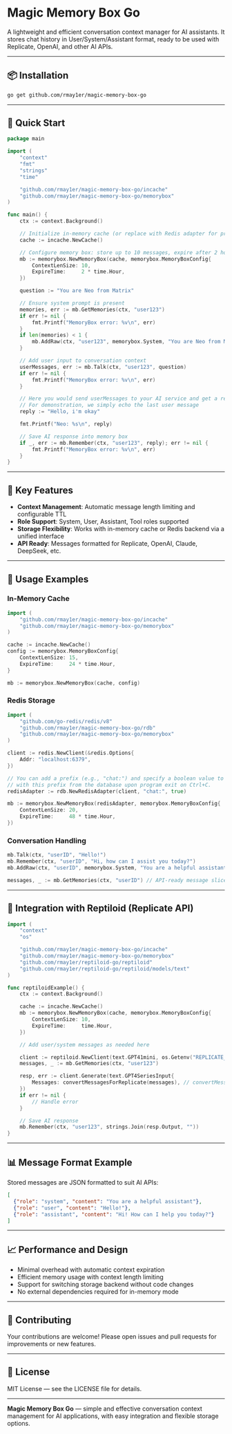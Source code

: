 # Magic Memory Box Go

A lightweight and efficient conversation context manager for AI assistants. It stores chat history in User/System/Assistant format, ready to be used with Replicate, OpenAI, and other AI APIs.

---

## 📦 Installation

```bash
go get github.com/rmay1er/magic-memory-box-go
```

---

## 🚀 Quick Start

```go
package main

import (
	"context"
	"fmt"
	"strings"
	"time"

	"github.com/rmay1er/magic-memory-box-go/incache"
	"github.com/rmay1er/magic-memory-box-go/memorybox"
)

func main() {
	ctx := context.Background()

	// Initialize in-memory cache (or replace with Redis adapter for production)
	cache := incache.NewCache()

	// Configure memory box: store up to 10 messages, expire after 2 hours
	mb := memorybox.NewMemoryBox(cache, memorybox.MemoryBoxConfig{
		ContextLenSize: 10,
		ExpireTime:     2 * time.Hour,
	})

	question := "You are Neo from Matrix"

	// Ensure system prompt is present
	memories, err := mb.GetMemories(ctx, "user123")
	if err != nil {
		fmt.Printf("MemoryBox error: %v\n", err)
	}
	if len(memories) < 1 {
		mb.AddRaw(ctx, "user123", memorybox.System, "You are Neo from Matrix")
	}

	// Add user input to conversation context
	userMessages, err := mb.Talk(ctx, "user123", question)
	if err != nil {
		fmt.Printf("MemoryBox error: %v\n", err)
	}

	// Here you would send userMessages to your AI service and get a reply
	// For demonstration, we simply echo the last user message
	reply := "Hello, i'm okay"

	fmt.Printf("Neo: %s\n", reply)

	// Save AI response into memory box
	if _, err := mb.Remember(ctx, "user123", reply); err != nil {
		fmt.Printf("MemoryBox error: %v\n", err)
	}
}
```

---

## 🎯 Key Features

- **Context Management**: Automatic message length limiting and configurable TTL
- **Role Support**: System, User, Assistant, Tool roles supported
- **Storage Flexibility**: Works with in-memory cache or Redis backend via a unified interface
- **API Ready**: Messages formatted for Replicate, OpenAI, Claude, DeepSeek, etc.

---

## 🔧 Usage Examples

### In-Memory Cache

```go
import (
	"github.com/rmay1er/magic-memory-box-go/incache"
	"github.com/rmay1er/magic-memory-box-go/memorybox"
)

cache := incache.NewCache()
config := memorybox.MemoryBoxConfig{
	ContextLenSize: 15,
	ExpireTime:     24 * time.Hour,
}

mb := memorybox.NewMemoryBox(cache, config)
```

### Redis Storage

```go
import (
	"github.com/go-redis/redis/v8"
	"github.com/rmay1er/magic-memory-box-go/rdb"
	"github.com/rmay1er/magic-memory-box-go/memorybox"
)

client := redis.NewClient(&redis.Options{
	Addr: "localhost:6379",
})

// You can add a prefix (e.g., "chat:") and specify a boolean value to clear all messages
// with this prefix from the database upon program exit on Ctrl+C.
redisAdapter := rdb.NewRedisAdapter(client, "chat:", true)

mb := memorybox.NewMemoryBox(redisAdapter, memorybox.MemoryBoxConfig{
	ContextLenSize: 20,
	ExpireTime:     48 * time.Hour,
})
```

### Conversation Handling

```go
mb.Talk(ctx, "userID", "Hello!")
mb.Remember(ctx, "userID", "Hi, how can I assist you today?")
mb.AddRaw(ctx, "userID", memorybox.System, "You are a helpful assistant")

messages, _ := mb.GetMemories(ctx, "userID") // API-ready message slice
```

---

## 🔄 Integration with Reptiloid (Replicate API)

```go
import (
	"context"
	"os"

	"github.com/rmay1er/magic-memory-box-go/incache"
	"github.com/rmay1er/magic-memory-box-go/memorybox"
	"github.com/rmay1er/reptiloid-go/reptiloid"
	"github.com/rmay1er/reptiloid-go/reptiloid/models/text"
)

func reptiloidExample() {
	ctx := context.Background()

	cache := incache.NewCache()
	mb := memorybox.NewMemoryBox(cache, memorybox.MemoryBoxConfig{
		ContextLenSize: 10,
		ExpireTime:     time.Hour,
	})

	// Add user/system messages as needed here

	client := reptiloid.NewClient(text.GPT41mini, os.Getenv("REPLICATE_API_TOKEN"))
	messages, _ := mb.GetMemories(ctx, "user123")

	resp, err := client.Generate(text.GPT4SeriesInput{
		Messages: convertMessagesForReplicate(messages), // convertMessages as shown above
	})
	if err != nil {
		// Handle error
	}

	// Save AI response
	mb.Remember(ctx, "user123", strings.Join(resp.Output, ""))
}
```

---

## 📊 Message Format Example

Stored messages are JSON formatted to suit AI APIs:

```json
[
  {"role": "system", "content": "You are a helpful assistant"},
  {"role": "user", "content": "Hello!"},
  {"role": "assistant", "content": "Hi! How can I help you today?"}
]
```

---

## 📈 Performance and Design

- Minimal overhead with automatic context expiration
- Efficient memory usage with context length limiting
- Support for switching storage backend without code changes
- No external dependencies required for in-memory mode

---

## 🤝 Contributing

Your contributions are welcome! Please open issues and pull requests for improvements or new features.

---

## 📄 License

MIT License — see the LICENSE file for details.

---

**Magic Memory Box Go** — simple and effective conversation context management for AI applications, with easy integration and flexible storage options.
